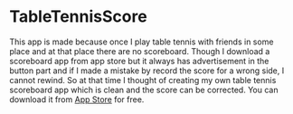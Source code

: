 # TableTennisScore
This app is made because once I play table tennis with friends in some place and at that place there are no scoreboard. Though I download a scoreboard app from app store but it always has advertisement in the button part and if I made a mistake by record the score for a wrong side, I cannot rewind.  So at that time I thought of creating my own table tennis scoreboard app which is clean and the score can be corrected.
You can download it from [App Store](https://itunes.apple.com/jp/app/simple-table-tennis-scoreboard/id1341384517?mt=8) for free.
